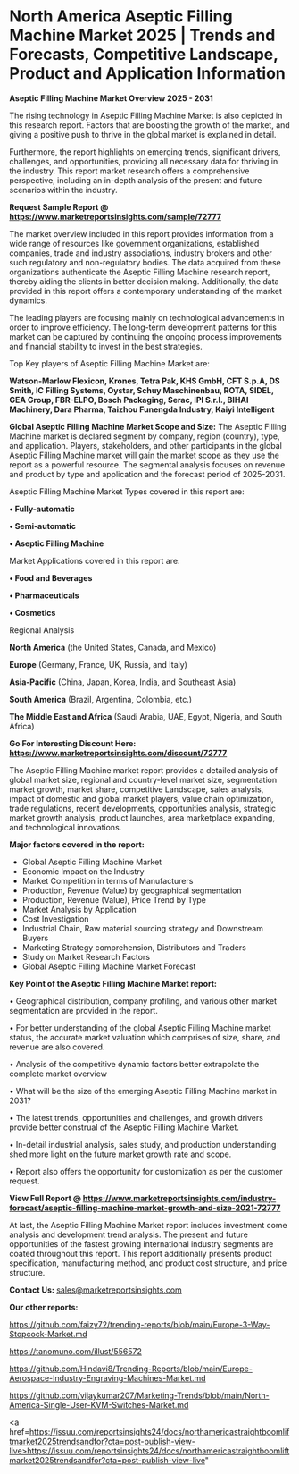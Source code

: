 # North America Aseptic Filling Machine Market 2025 | Trends and Forecasts, Competitive Landscape, Product and Application Information

<Strong> Aseptic Filling Machine Market Overview 2025 - 2031</strong>

The rising technology in Aseptic Filling Machine Market is also depicted in this research report. Factors that are boosting the growth of the market, and giving a positive push to thrive in the global market is explained in detail.

Furthermore, the report highlights on emerging trends, significant drivers, challenges, and opportunities, providing all necessary data for thriving in the industry. This report market research offers a comprehensive perspective, including an in-depth analysis of the present and future scenarios within the industry.

<strong>Request Sample Report @ <a href=https://www.marketreportsinsights.com/sample/72777>https://www.marketreportsinsights.com/sample/72777</a></strong>

The market overview included in this report provides information from a wide range of resources like government organizations, established companies, trade and industry associations, industry brokers and other such regulatory and non-regulatory bodies. The data acquired from these organizations authenticate the Aseptic Filling Machine research report, thereby aiding the clients in better decision making. Additionally, the data provided in this report offers a contemporary understanding of the market dynamics.

The leading players are focusing mainly on technological advancements in order to improve efficiency. The long-term development patterns for this market can be captured by continuing the ongoing process improvements and financial stability to invest in the best strategies.

Top Key players of Aseptic Filling Machine Market are:

<strong>Watson-Marlow Flexicon, Krones, Tetra Pak, KHS GmbH, CFT S.p.A, DS Smith, IC Filling Systems, Oystar, Schuy Maschinenbau, ROTA, SIDEL, GEA Group, FBR-ELPO, Bosch Packaging, Serac, IPI S.r.l., BIHAI Machinery, Dara Pharma, Taizhou Funengda Industry, Kaiyi Intelligent</strong>

<strong><b>Global Aseptic Filling Machine Market Scope and Size:</b></strong>
The Aseptic Filling Machine market is declared segment by company, region (country), type, and application. Players, stakeholders, and other participants in the global Aseptic Filling Machine market will gain the market scope as they use the report as a powerful resource. The segmental analysis focuses on revenue and product by type and application and the forecast period of 2025-2031.

Aseptic Filling Machine Market Types covered in this report are:

<strong>• Fully-automatic

• Semi-automatic

• Aseptic Filling Machine</strong>

Market Applications covered in this report are:

<strong>• Food and Beverages

• Pharmaceuticals

• Cosmetics</strong> 

Regional Analysis

<strong>North America</strong> (the United States, Canada, and Mexico)

<strong>Europe</strong> (Germany, France, UK, Russia, and Italy)

<strong>Asia-Pacific</strong> (China, Japan, Korea, India, and Southeast Asia)

<strong>South America</strong> (Brazil, Argentina, Colombia, etc.)

<strong>The Middle East and Africa</strong> (Saudi Arabia, UAE, Egypt, Nigeria, and South Africa)

<strong>Go For Interesting Discount Here: <a href=https://www.marketreportsinsights.com/discount/72777>https://www.marketreportsinsights.com/discount/72777</a></strong>

The Aseptic Filling Machine market report provides a detailed analysis of global market size, regional and country-level market size, segmentation market growth, market share, competitive Landscape, sales analysis, impact of domestic and global market players, value chain optimization, trade regulations, recent developments, opportunities analysis, strategic market growth analysis, product launches, area marketplace expanding, and technological innovations.

<strong><b>Major factors covered in the report:</b></strong>
<ul>
  <li>Global Aseptic Filling Machine Market </li>
  <li>Economic Impact on the Industry</li>
  <li>Market Competition in terms of Manufacturers</li>
  <li>Production, Revenue (Value) by geographical segmentation</li>
  <li>Production, Revenue (Value), Price Trend by Type</li>
  <li>Market Analysis by Application</li>
  <li>Cost Investigation</li>
  <li>Industrial Chain, Raw material sourcing strategy and Downstream Buyers</li>
  <li>Marketing Strategy comprehension, Distributors and Traders</li>
  <li>Study on Market Research Factors</li>
  <li>Global Aseptic Filling Machine Market Forecast</li>
</ul>

<strong><b>Key Point of the Aseptic Filling Machine Market report:</b></strong>

• Geographical distribution, company profiling, and various other market segmentation are provided in the report.

• For better understanding of the global Aseptic Filling Machine market status, the accurate market valuation which comprises of size, share, and revenue are also covered.

• Analysis of the competitive dynamic factors better extrapolate the complete market overview

• What will be the size of the emerging Aseptic Filling Machine market in 2031?

• The latest trends, opportunities and challenges, and growth drivers provide better construal of the Aseptic Filling Machine Market.

• In-detail industrial analysis, sales study, and production understanding shed more light on the future market growth rate and scope.

• Report also offers the opportunity for customization as per the customer request.

<strong><b>View Full Report @ <a href=https://www.marketreportsinsights.com/industry-forecast/aseptic-filling-machine-market-growth-and-size-2021-72777>https://www.marketreportsinsights.com/industry-forecast/aseptic-filling-machine-market-growth-and-size-2021-72777</a></b></strong>


At last, the Aseptic Filling Machine Market report includes investment come analysis and development trend analysis. The present and future opportunities of the fastest growing international industry segments are coated throughout this report. This report additionally presents product specification, manufacturing method, and product cost structure, and price structure.

<strong>Contact Us:</strong>
sales@marketreportsinsights.com

<strong>Our other reports:</strong>

<a href=https://github.com/faizy72/trending-reports/blob/main/Europe-3-Way-Stopcock-Market.md>https://github.com/faizy72/trending-reports/blob/main/Europe-3-Way-Stopcock-Market.md</a>

<a href=https://tanomuno.com/illust/556572>https://tanomuno.com/illust/556572</a>

<a href=https://github.com/Hindavi8/Trending-Reports/blob/main/Europe-Aerospace-Industry-Engraving-Machines-Market.md>https://github.com/Hindavi8/Trending-Reports/blob/main/Europe-Aerospace-Industry-Engraving-Machines-Market.md</a>

<a href=https://github.com/vijaykumar207/Marketing-Trends/blob/main/North-America-Single-User-KVM-Switches-Market.md>https://github.com/vijaykumar207/Marketing-Trends/blob/main/North-America-Single-User-KVM-Switches-Market.md</a>

<a href=https://issuu.com/reportsinsights24/docs/northamericastraightboomliftmarket2025trendsandfor?cta=post-publish-view-live>https://issuu.com/reportsinsights24/docs/northamericastraightboomliftmarket2025trendsandfor?cta=post-publish-view-live</a>"
